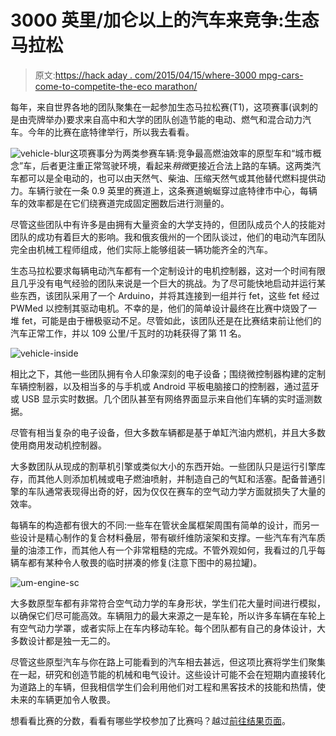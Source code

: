# 3000 英里/加仑以上的汽车来竞争:生态马拉松

> 原文:[https://hack aday . com/2015/04/15/where-3000 mpg-cars-come-to-competite-the-eco marathon/](https://hackaday.com/2015/04/15/where-3000mpg-cars-come-to-compete-the-ecomarathon/)

每年，来自世界各地的团队聚集在一起参加生态马拉松赛(T1)，这项赛事(讽刺的是由壳牌举办)要求来自高中和大学的团队创造节能的电动、燃气和混合动力汽车。今年的比赛在底特律举行，所以我去看看。

![vehicle-blur](../Images/8c03932eb7efca8525075c6e0713e380.png)这项赛事分为两类参赛车辆:竞争最高燃油效率的原型车和“城市概念”车，后者更注重正常驾驶环境，看起来*稍微*更接近合法上路的车辆。这两类汽车都可以是全电动的，也可以由天然气、柴油、压缩天然气或其他替代燃料提供动力。车辆行驶在一条 0.9 英里的赛道上，这条赛道蜿蜒穿过底特律市中心，每辆车的效率都是在它们绕赛道完成固定圈数后进行测量的。

尽管这些团队中有许多是由拥有大量资金的大学支持的，但团队成员个人的技能对团队的成功有着巨大的影响。我和俄亥俄州的一个团队谈过，他们的电动汽车团队完全由机械工程师组成，他们实际上能够组装一辆功能齐全的汽车。

生态马拉松要求每辆电动汽车都有一个定制设计的电机控制器，这对一个时间有限且几乎没有电气经验的团队来说是一个巨大的挑战。为了尽可能快地启动并运行某些东西，该团队采用了一个 Arduino，并将其连接到一组并行 fet，这些 fet 经过 PWMed 以控制其驱动电机。不幸的是，他们的简单设计最终在比赛中烧毁了一堆 fet，可能是由于栅极驱动不足。尽管如此，该团队还是在比赛结束前让他们的汽车正常工作，并以 109 公里/千瓦时的功耗获得了第 11 名。

![vehicle-inside](../Images/5460ae7a04c33ad119ccc75beca5510c.png)

相比之下，其他一些团队拥有令人印象深刻的电子设备；围绕微控制器构建的定制车辆控制器，以及相当多的与手机或 Android 平板电脑接口的控制器，通过蓝牙或 USB 显示实时数据。几个团队甚至有网络界面显示来自他们车辆的实时遥测数据。

尽管有相当复杂的电子设备，但大多数车辆都是基于单缸汽油内燃机，并且大多数使用商用发动机控制器。

大多数团队从现成的割草机引擎或类似大小的东西开始。一些团队只是运行引擎库存，而其他人则添加机械或电子燃油喷射，并制造自己的气缸和活塞。配备普通引擎的车队通常表现得出奇的好，因为仅仅在赛车的空气动力学方面就损失了大量的效率。

每辆车的构造都有很大的不同:一些车在管状金属框架周围有简单的设计，而另一些设计是精心制作的复合材料叠层，带有碳纤维防滚架和支撑。一些汽车有汽车质量的油漆工作，而其他人有一个非常粗糙的完成。不管外观如何，我看过的几乎每辆车都有某种令人敬畏的临时拼凑的修复(注意下图中的易拉罐)。

![um-engine-sc](../Images/632abc108b02aeef174b07beba899961.png)

大多数原型车都有非常符合空气动力学的车身形状，学生们花大量时间进行模拟，以确保它们尽可能高效。车辆阻力的最大来源之一是车轮，所以许多车辆在车轮上有空气动力学罩，或者实际上在车内移动车轮。每个团队都有自己的身体设计，大多数设计都是独一无二的。

尽管这些原型汽车与你在路上可能看到的汽车相去甚远，但这项比赛将学生们聚集在一起，研究和创造节能的机械和电气设计。这些设计可能不会在短期内直接转化为道路上的车辆，但我相信学生们会利用他们对工程和黑客技术的技能和热情，使未来的车辆更加令人敬畏。

想看看比赛的分数，看看有哪些学校参加了比赛吗？越过[前往结果页面](http://www.shell.com/global/environment-society/ecomarathon/events/americas/2015-results.html#iframe-L2RldHJvaXQv)。